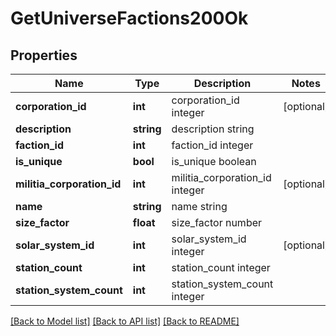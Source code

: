 # GetUniverseFactions200Ok

## Properties
Name | Type | Description | Notes
------------ | ------------- | ------------- | -------------
**corporation_id** | **int** | corporation_id integer | [optional] 
**description** | **string** | description string | 
**faction_id** | **int** | faction_id integer | 
**is_unique** | **bool** | is_unique boolean | 
**militia_corporation_id** | **int** | militia_corporation_id integer | [optional] 
**name** | **string** | name string | 
**size_factor** | **float** | size_factor number | 
**solar_system_id** | **int** | solar_system_id integer | [optional] 
**station_count** | **int** | station_count integer | 
**station_system_count** | **int** | station_system_count integer | 

[[Back to Model list]](../../README.md#documentation-for-models) [[Back to API list]](../../README.md#documentation-for-api-endpoints) [[Back to README]](../../README.md)

